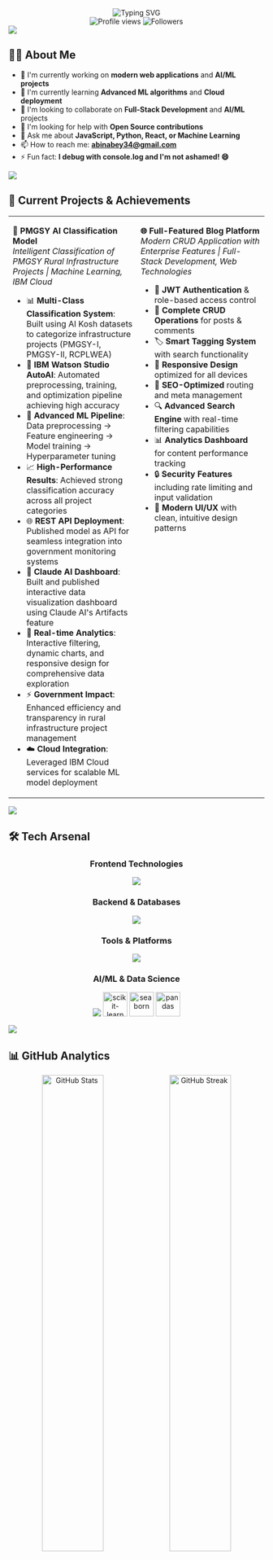 <div align="center">
  <img src="https://readme-typing-svg.herokuapp.com?font=Fira+Code&weight=600&size=28&duration=4000&pause=1000&color=0E75B6&center=true&vCenter=true&multiline=true&width=800&height=100&lines=Hi+👋%2C+I'm+Abin+T+Abey;Frontend+Developer+%26+AI%2FML+Enthusiast" alt="Typing SVG" />
</div>

<div align="center">
  <img src="https://komarev.com/ghpvc/?username=abin-git&label=Profile%20views&color=0e75b6&style=for-the-badge" alt="Profile views" />
  <img src="https://img.shields.io/github/followers/abin-git?style=for-the-badge&color=0e75b6" alt="Followers" />
</div>

<img src="https://user-images.githubusercontent.com/73097560/115834477-dbab4500-a447-11eb-908a-139a6edaec5c.gif">

## 👨‍💻 About Me

- 🔭 I'm currently working on **modern web applications** and **AI/ML projects**
- 🌱 I'm currently learning **Advanced ML algorithms** and **Cloud deployment**
- 👯 I'm looking to collaborate on **Full-Stack Development** and **AI/ML** projects
- 🤝 I'm looking for help with **Open Source contributions**
- 💬 Ask me about **JavaScript, Python, React, or Machine Learning**
- 📫 How to reach me: **abinabey34@gmail.com**
- ⚡ Fun fact: **I debug with console.log and I'm not ashamed! 😄**

<img src="https://user-images.githubusercontent.com/73097560/115834477-dbab4500-a447-11eb-908a-139a6edaec5c.gif">

## 🎯 Current Projects & Achievements

<table>
<tr>
<td width="50%" valign="top">

**🤖 PMGSY AI Classification Model**<br>
*Intelligent Classification of PMGSY Rural Infrastructure Projects | Machine Learning, IBM Cloud*

- 📊 **Multi-Class Classification System**: Built using AI Kosh datasets to categorize infrastructure projects (PMGSY-I, PMGSY-II, RCPLWEA)
- 🤖 **IBM Watson Studio AutoAI**: Automated preprocessing, training, and optimization pipeline achieving high accuracy
- 🎯 **Advanced ML Pipeline**: Data preprocessing → Feature engineering → Model training → Hyperparameter tuning
- 📈 **High-Performance Results**: Achieved strong classification accuracy across all project categories
- 🌐 **REST API Deployment**: Published model as API for seamless integration into government monitoring systems
- 🤖 **Claude AI Dashboard**: Built and published interactive data visualization dashboard using Claude AI's Artifacts feature
- 📱 **Real-time Analytics**: Interactive filtering, dynamic charts, and responsive design for comprehensive data exploration
- ⚡ **Government Impact**: Enhanced efficiency and transparency in rural infrastructure project management
- ☁️ **Cloud Integration**: Leveraged IBM Cloud services for scalable ML model deployment

</td>
<td width="50%" valign="top">

**🌐 Full-Featured Blog Platform**<br>
*Modern CRUD Application with Enterprise Features | Full-Stack Development, Web Technologies*

- 🔐 **JWT Authentication** & role-based access control
- 📝 **Complete CRUD Operations** for posts & comments
- 🏷️ **Smart Tagging System** with search functionality
- 📱 **Responsive Design** optimized for all devices
- 🚀 **SEO-Optimized** routing and meta management
- 🔍 **Advanced Search Engine** with real-time filtering capabilities
- 📊 **Analytics Dashboard** for content performance tracking
- 🔒 **Security Features** including rate limiting and input validation
- 🎨 **Modern UI/UX** with clean, intuitive design patterns

</td>
</tr>
</table>

<img src="https://user-images.githubusercontent.com/73097560/115834477-dbab4500-a447-11eb-908a-139a6edaec5c.gif">

## 🛠️ Tech Arsenal

<div align="center">

### Frontend Technologies
<p>
  <img src="https://skillicons.dev/icons?i=html,css,js,react,typescript,tailwind,bootstrap&theme=dark" />
</p>

### Backend & Databases
<p>
  <img src="https://skillicons.dev/icons?i=nodejs,python,java,mysql,firebase,mongodb&theme=dark" />
</p>

### Tools & Platforms
<p>
  <img src="https://skillicons.dev/icons?i=git,github,vscode,figma,blender,netlify,vercel&theme=dark" />
</p>

### AI/ML & Data Science
<p>
  <img src="https://skillicons.dev/icons?i=python,tensorflow,pytorch&theme=dark" />
  <img src="https://upload.wikimedia.org/wikipedia/commons/0/05/Scikit_learn_logo_small.svg" width="48" height="48" alt="scikit-learn" />
  <img src="https://seaborn.pydata.org/_images/logo-mark-lightbg.svg" width="48" height="48" alt="seaborn" />
  <img src="https://pandas.pydata.org/static/img/pandas_mark.svg" width="48" height="48" alt="pandas" />
</p>

</div>

<img src="https://user-images.githubusercontent.com/73097560/115834477-dbab4500-a447-11eb-908a-139a6edaec5c.gif">

## 📊 GitHub Analytics

<div align="center">
  <img width="49%" src="https://github-readme-stats.vercel.app/api?username=abin-git&show_icons=true&theme=tokyonight&hide_border=true&count_private=true" alt="GitHub Stats" />
  <img width="49%" src="https://github-readme-streak-stats.herokuapp.com/?user=abin-git&theme=tokyonight&hide_border=true" alt="GitHub Streak" />
</div>

<div align="center">
  <img width="70%" src="https://github-readme-stats.vercel.app/api/top-langs/?username=abin-git&theme=tokyonight&hide_border=true&layout=compact&langs_count=8" alt="Top Languages" />
</div>

<div align="center">
  <img src="https://github-profile-trophy.vercel.app/?username=abin-git&theme=tokyonight&no-frame=true&no-bg=false&margin-w=4&column=7" alt="GitHub Trophies" />
</div>

<img src="https://user-images.githubusercontent.com/73097560/115834477-dbab4500-a447-11eb-908a-139a6edaec5c.gif">

## 🤝 Let's Connect & Collaborate

<div align="center">
  <a href="#" target="_blank">
    <img src="https://img.shields.io/badge/LinkedIn-0077B5?style=for-the-badge&logo=linkedin&logoColor=white" alt="LinkedIn" />
  </a>
  <a href="#" target="_blank">
    <img src="https://img.shields.io/badge/Twitter-1DA1F2?style=for-the-badge&logo=twitter&logoColor=white" alt="Twitter" />
  </a>
  <a href="#" target="_blank">
    <img src="https://img.shields.io/badge/Discord-7289DA?style=for-the-badge&logo=discord&logoColor=white" alt="Discord" />
  </a>
  <a href="#" target="_blank">
    <img src="https://img.shields.io/badge/dev.to-0A0A0A?style=for-the-badge&logo=dev.to&logoColor=white" alt="dev.to" />
  </a>
  <a href="mailto:abinabey34@gmail.com">
    <img src="https://img.shields.io/badge/Gmail-D14836?style=for-the-badge&logo=gmail&logoColor=white" alt="Gmail" />
  </a>
</div>

<img src="https://user-images.githubusercontent.com/73097560/115834477-dbab4500-a447-11eb-908a-139a6edaec5c.gif">

## 💡 Philosophy

> *"Code is like humor. When you have to explain it, it's bad."* – Cory House

<div align="center">
  <img src="https://readme-typing-svg.herokuapp.com?font=Fira+Code&size=18&duration=3000&pause=1000&color=36BCF7&center=true&vCenter=true&width=600&lines=Always+learning%2C+always+building;Turning+ideas+into+digital+reality;Building+the+future%2C+one+commit+at+a+time" alt="Philosophy" />
</div>

<img src="https://user-images.githubusercontent.com/73097560/115834477-dbab4500-a447-11eb-908a-139a6edaec5c.gif">

<div align="center">
  <img src="https://capsule-render.vercel.app/api?type=waving&color=0E75B6&height=100&section=footer" width="100%" />
</div>
